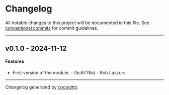 # Changelog
All notable changes to this project will be documented in this file. See [conventional commits](https://www.conventionalcommits.org/) for commit guidelines.

- - -
## v0.1.0 - 2024-11-12
#### Features
- First version of the module. - (5c9776a) - Rob Lazzurs

- - -

Changelog generated by [cocogitto](https://github.com/cocogitto/cocogitto).
